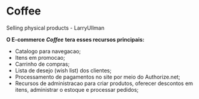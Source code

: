 # Coffee
Selling physical products - LarryUllman

**O E-commerce** ***Coffee*** **tera esses recursos principais:**

- Catalogo para navegacao;
- Itens em promocao;
- Carrinho de compras;
- Lista de desejo (wish list) dos clientes;
- Processamento de pagamentos no site por meio do Authorize.net;
- Recursos de administracao para criar produtos, oferecer descontos em itens, administrar o estoque e processar pedidos;
